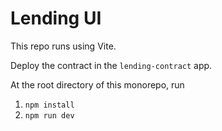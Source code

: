 # Lending UI

This repo runs using Vite.

Deploy the contract in the `lending-contract` app.

At the root directory of this monorepo, run

1. `npm install`
2. `npm run dev`
